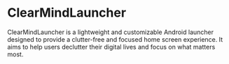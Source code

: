 # ClearMindLauncher

ClearMindLauncher is a lightweight and customizable Android launcher designed to provide a clutter-free and focused home screen experience. It aims to help users declutter their digital lives and focus on what matters most.

